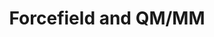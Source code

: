 ---
title: "Forcefield and QM/MM"
description: "BLa bla bla "
menu:
  teaching:
    parent: Subjects
---